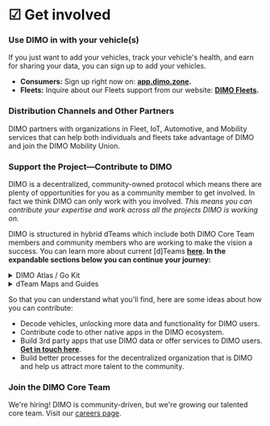 # ☑ Get involved

### Use DIMO in with your vehicle(s)

If you just want to add your vehicles, track your vehicle's health, and earn for sharing your data, you can sign up to add your vehicles.

* **Consumers:** Sign up right now on: [**app.dimo.zone**](https://app.dimo.zone)**.**
* **Fleets:** Inquire about our Fleets support from our website: [**DIMO Fleets**](https://dimo.zone/fleets/)**.**

### Distribution Channels and Other Partners

DIMO partners with organizations in Fleet, IoT, Automotive, and Mobility services that can help both individuals and fleets take advantage of DIMO and join the DIMO Mobility Union.

### Support the Project—Contribute to DIMO

DIMO is a decentralized, community-owned protocol which means there are plenty of opportunities for you as a community member to get involved. In fact we think DIMO can only work with you involved. _This means you can contribute your expertise and work across all the projects DIMO is working on._

DIMO is structured in hybrid dTeams which include both DIMO Core Team members and community members who are working to make the vision a success. You can learn more about current \[d]Teams [**here**](../governance/d-teams.md)**. In the expandable sections below you can continue your journey:**

<details>

<summary>DIMO Atlas / Go Kit</summary>

For a more general overview of DIMO not related to a specific team you can visit the DIMO Atlas/Go Kit which will help orient you as a visitor (and soon to be citizen) of DIMO City.

* [DIMO Atlas/Go Kit](https://app.gitbook.com/o/IDM0isB8NflgM8HmoQc9/s/si2ktQtZ6jUiVyzznRNO/)

</details>

<details>

<summary>dTeam Maps and Guides</summary>

Each dTeam has their own process for working with contributors and their own map/guide. Click one of the links below to visit the page for that specific team.

* [dMedia](https://app.gitbook.com/o/IDM0isB8NflgM8HmoQc9/s/YH0GI77wwN3kwEwGp1Na/)
* dHardware
* dCore

</details>

So that you can understand what you'll find, here are some ideas about how you can contribute:

* Decode vehicles, unlocking more data and functionality for DIMO users.
* Contribute code to other native apps in the DIMO ecosystem.
* Build 3rd party apps that use DIMO data or offer services to DIMO users. [**Get in touch here**](https://dimo.zone/developers/).
* Build better processes for the decentralized organization that is DIMO and help us attract more talent to the community.

### Join the DIMO Core Team

We're hiring! DIMO is community-driven, but we're growing our talented core team. Visit our [careers page](https://jobs.lever.co/DIMO).&#x20;

